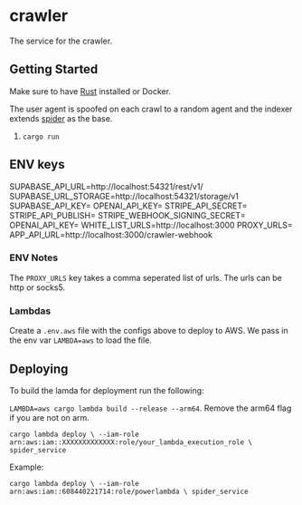 # crawler

The service for the crawler.

## Getting Started

Make sure to have [Rust](https://doc.rust-lang.org/book/ch01-01-installation.html) installed or Docker.

The user agent is spoofed on each crawl to a random agent and the indexer extends [spider](https://github.com/madeindjs/spider) as the base.

1. `cargo run`

## ENV keys

SUPABASE_API_URL=http://localhost:54321/rest/v1/
SUPABASE_URL_STORAGE=http://localhost:54321/storage/v1
SUPABASE_API_KEY=
OPENAI_API_KEY=
STRIPE_API_SECRET=
STRIPE_API_PUBLISH=
STRIPE_WEBHOOK_SIGNING_SECRET=
OPENAI_API_KEY=
WHITE_LIST_URLS=http://localhost:3000
PROXY_URLS=
APP_API_URL=http://localhost:3000/crawler-webhook

### ENV Notes

The `PROXY_URLS` key takes a comma seperated list of urls. The urls can be http or socks5.

### Lambdas

Create a `.env.aws` file with the configs above to deploy to AWS. We pass in the env var `LAMBDA=aws` to load the file.

## Deploying

To build the lamda for deployment run the following:

`LAMBDA=aws cargo lambda build --release --arm64`. Remove the arm64 flag if you are not on arm.

`cargo lambda deploy \
  --iam-role arn:aws:iam::XXXXXXXXXXXXX:role/your_lambda_execution_role \
  spider_service`

Example:

`cargo lambda deploy \
  --iam-role arn:aws:iam::608440221714:role/powerlambda \
  spider_service`